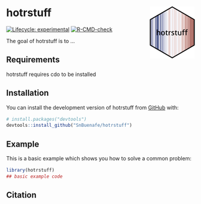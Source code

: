 
<!-- README.md is generated from README.Rmd. Please edit that file -->

# hotrstuff <img src="man/figures/logo.png" align="right" height="139" alt="" />

<!-- badges: start -->

[![Lifecycle:
experimental](https://img.shields.io/badge/lifecycle-experimental-orange.svg)](https://lifecycle.r-lib.org/articles/stages.html#experimental)
[![R-CMD-check](https://github.com/SnBuenafe/hotrstuff/actions/workflows/R-CMD-check.yaml/badge.svg)](https://github.com/SnBuenafe/hotrstuff/actions/workflows/R-CMD-check.yaml)
<!-- badges: end -->

The goal of hotrstuff is to …

## Requirements

hotrstuff requires cdo to be installed

## Installation

You can install the development version of hotrstuff from
[GitHub](https://github.com/) with:

``` r
# install.packages("devtools")
devtools::install_github("SnBuenafe/hotrstuff")
```

## Example

This is a basic example which shows you how to solve a common problem:

``` r
library(hotrstuff)
## basic example code
```

## Citation
